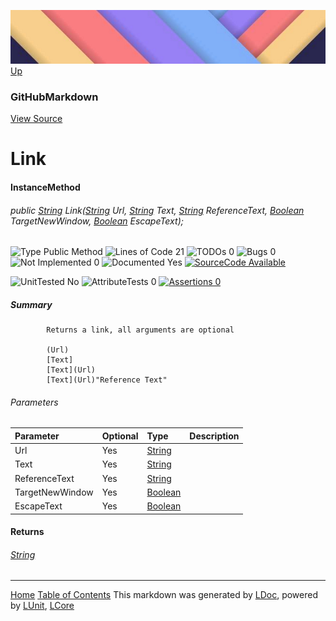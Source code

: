 ![](../Content/LDoc-banner-small.png "")
[Up](GitHubMarkdown.md)

### GitHubMarkdown
[View Source](../Markdown/GitHubMarkdown.cs)

# Link

#### InstanceMethod

###### public <a href="https://msdn.microsoft.com/en-us/library/system.string.aspx" alt="" target="_blank">String</a> Link(<a href="https://msdn.microsoft.com/en-us/library/system.string.aspx" alt="" target="_blank">String</a> Url, <a href="https://msdn.microsoft.com/en-us/library/system.string.aspx" alt="" target="_blank">String</a> Text, <a href="https://msdn.microsoft.com/en-us/library/system.string.aspx" alt="" target="_blank">String</a> ReferenceText, <a href="https://msdn.microsoft.com/en-us/library/system.boolean.aspx" alt="" target="_blank">Boolean</a> TargetNewWindow, <a href="https://msdn.microsoft.com/en-us/library/system.boolean.aspx" alt="" target="_blank">Boolean</a> EscapeText);

![Type Public Method](http://b.repl.ca/v1/Type-Public%20Method-blue.png "") ![Lines of Code 21](http://b.repl.ca/v1/Lines%20of%20Code-21-blue.png "") ![TODOs 0](http://b.repl.ca/v1/TODOs-0-green.png "") ![Bugs 0](http://b.repl.ca/v1/Bugs-0-green.png "") ![Not Implemented 0](http://b.repl.ca/v1/Not%20Implemented-0-green.png "") ![Documented Yes](http://b.repl.ca/v1/Documented-Yes-brightgreen.png "") [![SourceCode Available](http://b.repl.ca/v1/SourceCode-Available-brightgreen.png "")](../Markdown/GitHubMarkdown.cs#L387)

![UnitTested No](http://b.repl.ca/v1/UnitTested-No-lightgrey.png "") ![AttributeTests 0](http://b.repl.ca/v1/AttributeTests-0-lightgrey.png "") [![Assertions 0](http://b.repl.ca/v1/Assertions-0-lightgrey.png "")](../Markdown/GitHubMarkdown.cs)

##### Summary

            Returns a link, all arguments are optional
            
            (Url)
            [Text]
            [Text](Url)
            [Text](Url)"Reference Text"
            
            

###### Parameters

Parameter | Optional | Type | Description
:---  | :---  | :---  | :--- 
Url | Yes | <a href="https://msdn.microsoft.com/en-us/library/system.string.aspx" alt="" target="_blank">String</a> | 
Text | Yes | <a href="https://msdn.microsoft.com/en-us/library/system.string.aspx" alt="" target="_blank">String</a> | 
ReferenceText | Yes | <a href="https://msdn.microsoft.com/en-us/library/system.string.aspx" alt="" target="_blank">String</a> | 
TargetNewWindow | Yes | <a href="https://msdn.microsoft.com/en-us/library/system.boolean.aspx" alt="" target="_blank">Boolean</a> | 
EscapeText | Yes | <a href="https://msdn.microsoft.com/en-us/library/system.boolean.aspx" alt="" target="_blank">Boolean</a> | 


#### Returns

###### <a href="https://msdn.microsoft.com/en-us/library/system.string.aspx" alt="" target="_blank">String</a>



---

[Home](../../README.md) [Table of Contents](../../TableOfContents.md)
This markdown was generated by [LDoc](https://github.com/CodeSingularity/LDoc), powered by [LUnit](https://github.com/CodeSingularity/LUnit), [LCore](https://github.com/CodeSingularity/LCore)
